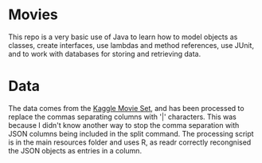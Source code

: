 # Movies 

This repo is a very basic use of Java to learn how to model objects as classes, create interfaces, use lambdas
and method references, use JUnit, and to work with databases for storing and retrieving data.

# Data

The data comes from the [Kaggle Movie Set](https://www.kaggle.com/datasets/rounakbanik/the-movies-dataset), and has
been processed to replace the commas separating columns with '|' characters. This was because I didn't know another
way to stop the comma separation with JSON columns being included in the split command. The processing script is in the
main resources folder and uses R, as readr correctly recongnised the JSON objects as entries in a column.